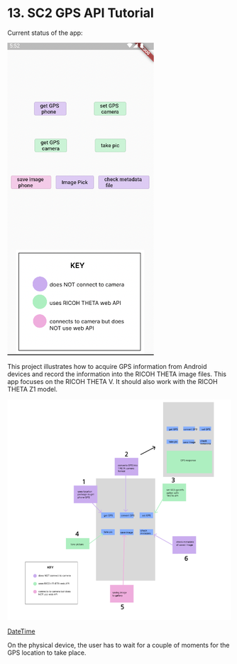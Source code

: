 # 13. SC2 GPS API Tutorial

Current status of the app:

![screenshot](docs/screen2.png)

This project illustrates how to acquire GPS information from Android devices and record the information into the RICOH THETA image files. This app focuses on the RICOH THETA V. It should also work with the RICOH THETA Z1 model. 

![diagram](docs/diagram.png)


[DateTime](https://www.kindacode.com/snippet/dart-convert-timestamp-to-datetime-and-vice-versa/)

On the physical device, the user has to wait for a couple of moments for the GPS location to take place.